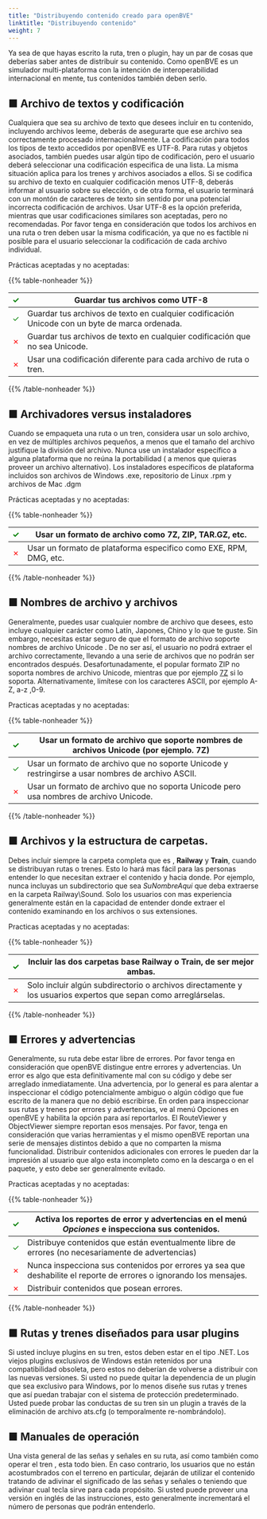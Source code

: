 ```yaml
---
title: "Distribuyendo contenido creado para openBVE"
linktitle: "Distribuyendo contenido"
weight: 7
---
```


Ya sea de que hayas escrito la ruta, tren o plugin, hay un par de cosas que deberías saber antes de distribuir su contenido. Como openBVE es un simulador multi-plataforma con la intención de interoperabilidad internacional en mente, tus contenidos también deben serlo.

## ■ Archivo de textos y codificación

Cualquiera que sea su archivo de texto que desees incluir en tu contenido, incluyendo archivos leeme, deberás de asegurarte que ese archivo sea correctamente procesado internacionalmente. La codificación para todos los tipos de texto accedidos por openBVE es UTF-8. Para rutas y objetos asociados, también puedes usar algún tipo de codificación, pero el usuario deberá seleccionar una codificación especifica de una lista. La misma situación aplica para los trenes y archivos asociados a ellos. Si se codifica su archivo de texto en cualquier codificación menos UTF-8, deberás informar al usuario sobre su elección, o de otra forma, el usuario terminará con un montón de caracteres de texto sin sentido por una potencial incorrecta codificación de archivos. Usar UTF-8 es la opción preferida, mientras que usar codificaciones similares son aceptadas, pero no recomendadas. Por favor tenga en consideración que todos los archivos en una ruta o tren deben usar la misma codificación, ya que no es factible ni posible para el usuario seleccionar la codificación de cada archivo individual.

Prácticas aceptadas y no aceptadas:

{{% table-nonheader %}}

| <font color="Green">✓</font> | Guardar tus archivos como UTF-8                               |
| ---------------------------- | ------------------------------------------------------------ |
| <font color="Green">✓</font> | Guardar tus archivos de texto en cualquier codificación Unicode con un byte de marca ordenada. |
| <font color="Red">✗</font>   | Guardar tus archivos de texto en cualquier codificación que no sea Unicode.            |
| <font color="Red">✗</font>   | Usar una codificación diferente para cada archivo de ruta o tren.   |

{{% /table-nonheader %}}

## ■ Archivadores versus instaladores

Cuando se empaqueta una ruta o un tren, considera usar un solo archivo, en vez de múltiples archivos pequeños, a menos que el tamaño del archivo justifique la división del archivo. Nunca use un instalador específico a alguna plataforma que no reúna la portabilidad ( a menos que quieras proveer un archivo alternativo). Los instaladores específicos de plataforma incluidos son archivos de Windows .exe, repositorio de Linux .rpm  y archivos de Mac .dgm

Prácticas aceptadas y no aceptadas:

{{% table-nonheader %}}

| <font color="Green">✓</font> | Usar un formato de archivo como 7Z, ZIP, TAR.GZ, etc.         |
| ---------------------------- | ----------------------------------------------------------- |
| <font color="Red">✗</font>   | Usar un formato de plataforma especifico como EXE, RPM, DMG, etc. |

{{% /table-nonheader %}}

## ■ Nombres de archivo y archivos

Generalmente, puedes usar cualquier nombre de archivo que desees, esto incluye cualquier carácter como Latín, Japones, Chino y lo que te guste. Sin embargo, necesitas estar seguro de que el formato de archivo soporte nombres de archivo Unicode . De no ser así, el usuario no podrá extraer el archivo correctamente, llevando a una serie de archivos que no podrán ser encontrados después. Desafortunadamente, el popular formato ZIP no soporta nombres de archivo Unicode, mientras que por ejemplo [7Z](https://www.7-zip.org/) si lo soporta. Alternativamente, limítese con los caracteres ASCII, por ejemplo A-Z, a-z ,0-9.

Practicas aceptadas y no aceptadas:

{{% table-nonheader %}}

| <font color="Green">✓</font> | Usar un formato de archivo que soporte nombres de archivos Unicode (por ejemplo. 7Z) |
| ---------------------------- | ------------------------------------------------------------ |
| <font color="Green">✓</font> | Usar un formato de archivo que no soporte Unicode y restringirse a usar nombres de archivo ASCII. |
| <font color="Red">✗</font>   | Usar un formato de archivo que no soporta Unicode pero usa nombres de archivo Unicode. |

{{% /table-nonheader %}}

## ■ Archivos y la estructura de carpetas.

Debes incluir siempre la carpeta completa que es , **Railway** y **Train**, cuando se distribuyan rutas o trenes. Esto lo hará mas fácil para las personas entender lo que necesitan extraer el contenido y hacia donde. Por ejemplo, nunca incluyas un subdirectorio que sea *SuNombreAqui* que deba extraerse en la carpeta  Railway\Sound. Solo los usuarios con mas experiencia generalmente están en la capacidad de entender donde extraer el contenido examinando en los archivos o sus extensiones.

Practicas aceptadas y no aceptadas:

{{% table-nonheader %}}

| <font color="Green">✓</font> | Incluir las dos carpetas base **Railway** o **Train**, de ser mejor ambas. |
| ---------------------------- | ------------------------------------------------------------ |
| <font color="Red">✗</font>   | Solo incluir algún subdirectorio o archivos directamente y los usuarios expertos que sepan como arreglárselas. |

{{% /table-nonheader %}}

## ■ Errores y advertencias

Generalmente, su ruta debe estar libre de errores. Por favor tenga en consideración que openBVE distingue entre errores y advertencias. Un error es algo que esta definitivamente mal con su código y debe ser arreglado inmediatamente. Una advertencia, por lo general es para alentar a inspeccionar el código potencialmente ambiguo  o algún código que fue escrito de la manera que no debió escribirse. En orden para inspeccionar sus rutas y trenes por errores y advertencias, ve al menú Opciones en openBVE y habilita la opción para así reportarlos. El RouteViewer y ObjectViewer siempre reportan esos mensajes. Por favor, tenga en consideración que varias herramientas y el mismo openBVE reportan una serie de mensajes distintos debido a que no comparten la misma funcionalidad. Distribuir contenidos adicionales con errores le pueden dar la impresión al usuario que algo esta incompleto como en la descarga o en el paquete, y  esto debe ser generalmente evitado.

Practicas aceptadas y no aceptadas:

{{% table-nonheader %}}

| <font color="Green">✓</font> | Activa los reportes de error y advertencias en el menú *Opciones* e inspecciona sus contenidos. |
| ---------------------------- | ------------------------------------------------------------ |
| <font color="Green">✓</font> | Distribuye contenidos que están eventualmente libre de errores (no necesariamente de advertencias) |
| <font color="Red">✗</font>   | Nunca inspecciona sus contenidos por errores ya sea que deshabilite el reporte de errores o ignorando los mensajes. |
| <font color="Red">✗</font>   | Distribuir contenidos que posean errores.                   |

{{% /table-nonheader %}}

## ■ Rutas y trenes diseñados para usar plugins

Si usted incluye plugins en su tren, estos deben estar en el tipo .NET. Los viejos plugins exclusivos de Windows están retenidos por una compatibilidad obsoleta, pero estos no deberían de volverse a distribuir con las nuevas versiones. Si usted no puede quitar la dependencia de un plugin que sea exclusivo para Windows, por lo menos diseñe sus rutas y trenes que así puedan trabajar con el sistema de protección predeterminado. Usted puede probar las conductas de su tren sin un plugin a través de la eliminación de archivo ats.cfg (o temporalmente re-nombrándolo).

## ■ Manuales de operación

Una vista general de las señas y señales en su ruta, así como también como operar el tren , esta todo bien. En caso contrario, los usuarios que no están acostumbrados con el terreno en particular, dejarán de utilizar el contenido tratando de adivinar el significado de las señas y señales o teniendo que adivinar cual tecla sirve para cada propósito. Si usted puede proveer una versión en inglés de las instrucciones, esto generalmente incrementará el número de personas que podrán entenderlo.    
